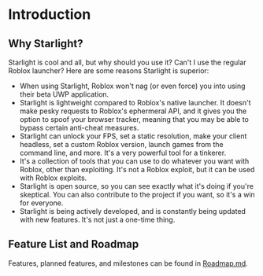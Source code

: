 # Introduction

## Why Starlight?
Starlight is cool and all, but why should you use it? Can't I use the regular Roblox launcher? Here are some reasons Starlight is superior:
- When using Starlight, Roblox won't nag (or even force) you into using their beta UWP application.
- Starlight is lightweight compared to Roblox's native launcher. It doesn't make pesky requests to Roblox's ephermeral API, and it gives you the option to spoof your browser tracker, meaning that you may be able to bypass certain anti-cheat measures.
- Starlight can unlock your FPS, set a static resolution, make your client headless, set a custom Roblox version, launch games from the command line, and more. It's a very powerful tool for a tinkerer.
- It's a collection of tools that you can use to do whatever you want with Roblox, other than exploiting. It's not a Roblox exploit, but it can be used with Roblox exploits.
- Starlight is open source, so you can see exactly what it's doing if you're skeptical. You can also contribute to the project if you want, so it's a win for everyone.
- Starlight is being actively developed, and is constantly being updated with new features. It's not just a one-time thing.

## Feature List and Roadmap
Features, planned features, and milestones can be found in [Roadmap.md](../Roadmap.md).